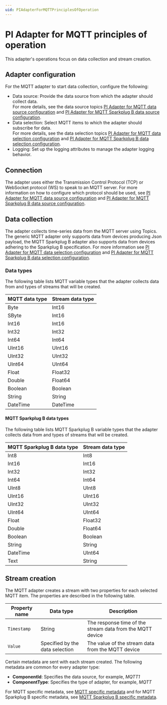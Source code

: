 ```yaml
---
uid: PIAdapterForMQTTPrinciplesOfOperation
---
```


# PI Adapter for MQTT principles of operation

This adapter's operations focus on data collection and stream creation.

## Adapter configuration

For the MQTT adapter to start data collection, configure the following:

- Data source: Provide the data source from which the adapter should collect data.<br> For more details, see the data source topics [PI Adapter for MQTT data source configuration](xref:PIAdapterForMQTTDataSourceConfiguration) and [PI Adapter for MQTT Sparkplug B data source configuration](xref:PIAdapterForMQTTSparkplugBDataSourceConfiguration).
- Data selection: Select MQTT items to which the adapter should subscribe for data. <br> For more details, see the data selection topics [PI Adapter for MQTT data selection configuration](xref:PIAdapterForMQTTDataSelectionConfiguration) and [PI Adapter for MQTT Sparkplug B data selection configuration](xref:PIAdapterForMQTTSparkplugB).
- Logging: Set up the logging attributes to manage the adapter logging behavior.

## Connection

The adapter uses either the Transmission Control Protocol (TCP) or WebSocket protocol (WS) to speak to an MQTT server. For more information on how to configure which protocol should be used, see [PI Adapter for MQTT data source configuration](xref:PIAdapterForMQTTDataSourceConfiguration) and [PI Adapter for MQTT Sparkplug B data source configuration](xref:PIAdapterForMQTTSparkplugBDataSourceConfiguration).

## Data collection

The adapter collects time-series data from the MQTT server using Topics. The generic MQTT adapter only supports data from devices producing Json payload, the MQTT Sparkplug B adapter also supports data from devices adhering to the Sparkplug B specification. For more information see [PI Adapter for MQTT data selection configuration](xref:PIAdapterForMQTTDataSelectionConfiguration) and [PI Adapter for MQTT Sparkplug B data selection configuration](xref:PIAdapterForMQTTSparkplugB).

### Data types

The following table lists MQTT variable types that the adapter collects data from and types of streams that will be created.

| MQTT data type | Stream data type |
|------------------|------------------|
| Byte             | Int16            |
| SByte            | Int16            |
| Int16            | Int16            |
| Int32            | Int32            |
| Int64            | Int64            |
| UInt16           | UInt16           |
| UInt32           | UInt32           |
| UInt64           | UInt64           |
| Float            | Float32          |
| Double           | Float64          |
| Boolean          | Boolean          |
| String           | String           |
| DateTime         | DateTime         |

#### MQTT Sparkplug B data types

The following table lists MQTT Sparkplug B variable types that the adapter collects data from and types of streams that will be created.

| MQTT Sparkplug B data type | Stream data type |
|----------------------------|------------------|
| Int8                       | Int8             |
| Int16                      | Int16            |
| Int32                      | Int32            |
| Int64                      | Int64            |
| UInt8                      | UInt8            |
| UInt16                     | UInt16           |
| UInt32                     | UInt32           |
| UInt64                     | UInt64           |
| Float                      | Float32          |
| Double                     | Float64          |
| Boolean                    | Boolean          |
| String                     | String           |
| DateTime                   | UInt64           |
| Text                       | String           |

## Stream creation

The MQTT adapter creates a stream with two properties for each selected MQTT item. The properties are described in the following table.

| Property name | Data type | Description |
|---------------|-----------|-------------|
| `Timestamp`   | String    | The response time of the stream data from the MQTT device |
| `Value`       | Specified by the data selection | The value of the stream data from the MQTT device |

Certain metadata are sent with each stream created. The following metadata are common for every adapter type:

- **ComponentId**: Specifies the data source, for example, _MQTT1_
- **ComponentType**: Specifies the type of adapter, for example, _MQTT_

For MQTT specific metadata, see [MQTT specific metadata](xref:MQTTSpecificMetadata1-3) and for MQTT Sparkplug B specific metadata, see [MQTT Sparkplug B specific metadata](xref:MQTTSparkplugBSpecificMetadata1-3).